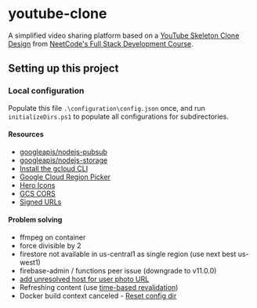 # youtube-clone
A simplified video sharing platform based on a [YouTube Skeleton Clone Design](https://neetcode.io/courses/lessons/design-youtube) from [NeetCode's Full Stack Development Course](https://neetcode.io/courses/full-stack-dev/0).

## Setting up this project
<!-- Insert architecture diagram

### Infrastructure
Add Terraform configuration -->

### Local configuration
Populate this file `.\configuration\config.json` once, and run `initializeDirs.ps1` to populate all configurations for subdirectories.

#### Resources
- [googleapis/nodejs-pubsub](https://github.com/googleapis/nodejs-pubsub)
- [googleapis/nodejs-storage](https://github.com/googleapis/nodejs-storage)
- [Install the gcloud CLI](https://cloud.google.com/sdk/docs/install)
- [Google Cloud Region Picker](https://cloud.withgoogle.com/region-picker)
- [Hero Icons](https://heroicons.com/micro)
- [GCS CORS](https://cloud.google.com/storage/docs/using-cors#command-line)
- [Signed URLs](https://cloud.google.com/storage/docs/access-control/signed-urls)

#### Problem solving
- ffmpeg on container
- force divisible by 2
- firestore not available in us-central1 as single region (use next best us-west1)
- firebase-admin / functions peer issue (downgrade to v11.0.0)
- [add unresolved host for user photo URL](https://nextjs.org/docs/messages/next-image-unconfigured-host)
- Refreshing content (use [time-based revalidation](https://nextjs.org/docs/app/building-your-application/data-fetching/fetching-caching-and-revalidating#time-based-revalidation))
- Docker build context canceled - [Reset config dir](https://stackoverflow.com/a/70881149)
